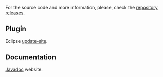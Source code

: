 For the source code and more information, please, check the [repository releases](https://github.com/The-Nefarious-Developer/zjoule/releases/tag/v1.1.0).

## Plugin

Eclipse [update-site](https://zjoule.com/v1.1.0/plugin).

## Documentation

[Javadoc](https://zjoule.com/v1.1.0/doc) website.